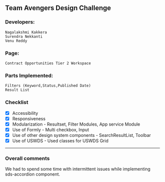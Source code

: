 
## Team Avengers Design Challenge 

### Developers: 	
	Nagalakshmi Kakkera
	Surendra Nekkanti
	Venu Reddy


### Page: 		
	Contract Opportunities Tier 2 Workspace

### Parts Implemented: 
	   
	Filters (Keyword,Status,Published Date)
	Result List 

### Checklist

 - [x] Accessibility 
 - [x] Responsiveness
 - [x] Modularization -    Resultset, Filter Modules, App service Module  
 - [x] Use of Formly -  Multi checkbox, Input 
 - [x] Use of other design system components -   SearchResultList, Toolbar 
 - [x] Use of USWDS - Used classes for USWDS  Grid

************************
### Overall comments

We had to spend some time with intermittent issues while implementing sds-accordion component.






